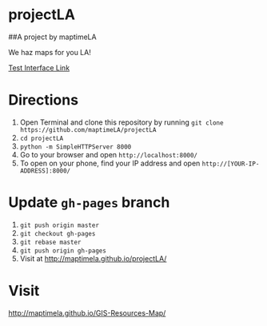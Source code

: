 # projectLA

##A project by maptimeLA

We haz maps for you LA!

[Test Interface Link](http://162.243.139.225)

Directions
=========
1. Open Terminal and clone this repository by running `git clone https://github.com/maptimeLA/projectLA`
2. `cd projectLA`
3. `python -m SimpleHTTPServer 8000`
4. Go to your browser and open `http://localhost:8000/`
5. To open on your phone, find your IP address and open `http://[YOUR-IP-ADDRESS]:8000/`

Update `gh-pages` branch
=========
1. `git push origin master`
2. `git checkout gh-pages`
3. `git rebase master`
4. `git push origin gh-pages`
5. Visit at http://maptimela.github.io/projectLA/

Visit
========
http://maptimela.github.io/GIS-Resources-Map/
